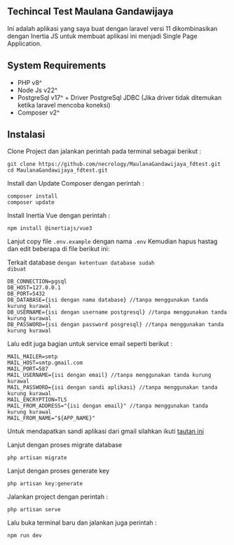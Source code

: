 ## Techincal Test Maulana Gandawijaya

Ini adalah aplikasi yang saya buat dengan laravel versi 11 dikombinasikan dengan Inertia JS untuk membuat aplikasi ini menjadi Single Page Application.

## System Requirements

- PHP v8^
- Node Js v22^
- PostgreSql v17^ + Driver PostgreSql JDBC (Jika driver tidak ditemukan ketika laravel mencoba koneksi)
- Composer v2^

## Instalasi

Clone Project dan jalankan perintah pada terminal sebagai berikut :

```
git clone https://github.com/necrology/MaulanaGandawijaya_fdtest.git
cd MaulanaGandawijaya_fdtest.git
```

Install dan Update Composer dengan perintah :

```
composer install
composer update
```

Install Inertia Vue dengan perintah :

```
npm install @inertiajs/vue3
```

Lanjut copy file <code>.env.example</code> dengan nama <code>.env</code> Kemudian hapus hastag dan edit beberapa di file berikut ini:

Terkait database <code>dengan ketentuan database sudah dibuat</code>

```
DB_CONNECTION=pgsql
DB_HOST=127.0.0.1
DB_PORT=5432
DB_DATABASE={isi dengan nama database} //tanpa menggunakan tanda kurung kurawal
DB_USERNAME={isi dengan username postgresql} //tanpa menggunakan tanda kurung kurawal
DB_PASSWORD={isi dengan password posgresql} //tanpa menggunakan tanda kurung kurawal
```

Lalu edit juga bagian untuk service email seperti berikut :

```
MAIL_MAILER=smtp
MAIL_HOST=smtp.gmail.com
MAIL_PORT=587
MAIL_USERNAME={isi dengan email} //tanpa menggunakan tanda kurung kurawal
MAIL_PASSWORD={isi dengan sandi aplikasi} //tanpa menggunakan tanda kurung kurawal
MAIL_ENCRYPTION=TLS
MAIL_FROM_ADDRESS="{isi dengan email}" //tanpa menggunakan tanda kurung kurawal
MAIL_FROM_NAME="${APP_NAME}"
```

Untuk mendapatkan sandi aplikasi dari gmail silahkan ikuti [tautan ini](https://myaccount.google.com/apppasswords)

Lanjut dengan proses migrate database

```
php artisan migrate
```

Lanjut dengan proses generate key

```
php artisan key:generate
```

Jalankan project dengan perintah :
```
php artisan serve
```

Lalu buka terminal baru dan jalankan juga perintah :

```
npm run dev
```